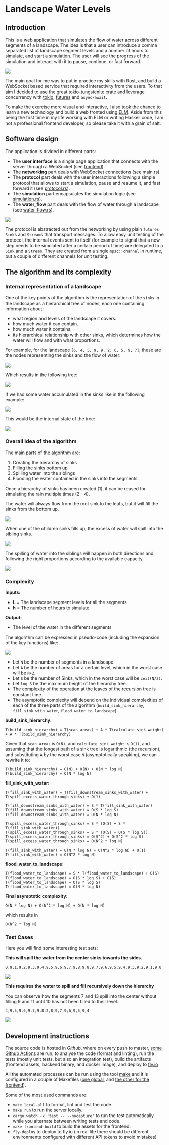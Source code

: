 # Landscape Water Levels

## Introduction

This is a web application that simulates the flow of water across different segments of a landscape. The idea is that a user can introduce a comma separated list of landscape segment levels and a number of hours to simulate, and start a simulation. The user will see the progress of the simulation and interact with it to pause, continue, or fast forward.

![](images/screenshot.png)

The main goal for me was to put in practice my skills with Rust, and build a WebSocket based service that required interactivity from the users. To that aim I decided to use the great [tokio-tungstenite] crate and leverage concurrency with [tokio], [futures] and `async/await`.

To make the exercise more visual and interactive, I also took the chance to learn a new technology and build a web fronted using [ELM]. Aside from this being the first time in my life working with ELM or writing Haskell code, I am not a professional frontend developer, so please take it with a grain of salt.

[tokio-tungstenite]: https://github.com/snapview/tokio-tungstenite/tree/master/examples
[tokio]: https://tokio.rs/
[futures]: https://docs.rs/futures/0.3.15/futures/
[ELM]: https://elm-lang.org/

## Software design

The application is divided in different parts:

- The **user interface** is a single page application that connects with the server through a WebSocket (see [frontend](frontend)).
- The **networking** part deals with WebSocket connections (see [main.rs](src/main.rs))
- The **protocol** part deals with the user interactions following a simple protocol that allows to start a simulation, pause and resume it, and fast forward it (see [protocol.rs](src/protocol.rs)).
- The **simulation** part encapsulates the simulation logic (see [simulation.rs](src/simulation.rs)).
- The **water_flow** part deals with the flow of water through a landscape (see [water_flow.rs](src/water_flow.rs)).

![](images/design.png)

The protocol is abstracted out from the networking by using plain `futures` `Sink`s and `Stream`s that transport messages. To allow easy unit testing of the protocol, the internal events sent to itself (for example to signal that a new step needs to be simulated after a certain period of time) are delegated to a `Sink` and a `Stream`. They are created from a single `mpsc::channel` in runtime, but a couple of different channels for unit testing.

## The algorithm and its complexity

### Internal representation of a landscape

One of the key points of the algorithm is the representation of the `sinks` in the landscape as a hierarchical tree of nodes, each one containing information about:

- what region and levels of the landscape it covers.
- how much water it can contain.
- how much water it contains.
- its hierarchical relationship with other sinks, which determines how the water will flow and with what proportions.

For example, for the landscape `[6, 4, 5, 9, 9, 2, 6, 5, 9, 7]`, these are the nodes representing the sinks and the flow of water:

![](images/hierarchy1.png)

Which results in the following tree:

![](images/hierarchy2.png)

If we had some water accumulated in the sinks like in the following example:

![](images/hierarchy3.png)

This would be the internal state of the tree:

![](images/hierarchy4.png)


### Overall idea of the algorithm

The main parts of the algorithm are:

1. Creating the hierarchy of sinks
2. Filling the sinks bottom up
3. Spilling water into the siblings
4. Flooding the water contained in the sinks into the segments

Once a hierarchy of sinks has been created (1), it can be reused for simulating the rain multiple times (2 - 4).

The water will always flow from the root sink to the leafs, but it will fill the sinks from the bottom up.

![](images/algorithm1.png)

When one of the children sinks fills up, the excess of water will spill into the sibling sinks.

![](images/algorithm2.png)

The spilling of water into the siblings will happen in both directions and following the right proportions according to the available capacity.

![](images/algorithm3.png)

### Complexity

**Inputs:**

- **L** = The landscape segment levels for all the segments
- **h** = The number of hours to simulate

**Output:**

- The level of the water in the different segments

The algorithm can be expressed in pseudo-code (including the expansion of the key functions) like:

![](images/pseudocode.png)

- Let `N` be the number of segments in a landscape.
- Let `A` be the number of areas for a certain level, which in the worst case will be `N+2`.
- Let `S` be the number of Sinks, which in the worst case will be `ceil(N/2)`.
- Let `log S` be the maximum height of the hierarchy tree.
- The complexity of the operation at the leaves of the recursion tree is constant time.
- The asymptotic complexity will depend on the individual complexities of each of the three parts of the algorithm (`build_sink_hierarchy`, `fill_sink_with_water`, `flood_water_to_landscape`).

**build_sink_hierarchy:**

```
T(build_sink_hierarchy) = T(scan_areas) + A * T(calculate_sink_weight) + A * T(build_sink_hierarchy)
```

Given that `scan_areas` is `O(N)`, and `calculate_sink_weight` is `O(1)`, and assuming that the longest path of a sink tree is logarithmic (the recursion), and substituting `A` by the worst case `N` (asymptotically speaking), we can rewrite it to:

```
T(build_sink_hierarchy) = O(N) + O(N) + O(N * log N)
T(build_sink_hierarchy) = O(N * log N)
```

**fill_sink_with_water:**

```
T(fill_sink_with_water) = T(fill_downstream_sinks_with_water) + T(spill_excess_water_through_sinks) + O(1)

T(fill_downstream_sinks_with_water) = S * T(fill_sink_with_water)
T(fill_downstream_sinks_with_water) = O(S * log S)
T(fill_downstream_sinks_with_water) = O(N * log N)

T(spill_excess_water_through_sinks) = S * (O(S) + S * T(fill_sink_with_water))
T(spill_excess_water_through_sinks) = S * (O(S) + O(S * log S))
T(spill_excess_water_through_sinks) = O(S^2) + O(S^2 * log S)
T(spill_excess_water_through_sinks) = O(N^2 * log N)

T(fill_sink_with_water) = O(N * log N) + O(N^2 * log N) + O(1)
T(fill_sink_with_water) = O(N^2 * log N)
```

**flood_water_to_landscape:**

```
T(flood_water_to_landscape) = S * T(flood_water_to_landscape) + O(S)
T(flood_water_to_landscape) = O(S * log S) + O(S)
T(flood_water_to_landscape) = O(S * log S)
T(flood_water_to_landscape) = O(N * log N)
```


**Final asymptotic complexity:**

```
O(N * log N) + O(N^2 * log N) + O(N * log N)
```

which results in

```
O(N^2 * log N)
```

### Test Cases

Here you will find some interesting test sets:

**This will spill the water from the center sinks towards the sides.**

```
0,9,1,9,2,9,3,9,4,9,5,9,6,9,7,9,8,9,8,9,7,9,6,9,5,9,4,9,3,9,2,9,1,9,0
```

![](images/testcase1.png)

**This requires the water to spill and fill recursively down the hierarchy**

You can observe how the segments 7 and 13 spill into the center without filling 9 and 11 until 10 has not been filled to their level.

```
4,9,5,9,6,9,7,9,8,2,8,9,7,9,6,9,5,9,4
```

![](images/testcase2.png)

## Development instructions

The source code is hosted in *Github*, where on every push to master, [some Github Actions](.github/workflows/main.yaml) are run, to analyse the code (format and linting), run the tests (mostly unit tests, but also an integration test), build the artifacts (frontend assets, backend binary, and docker image), and deploy to [fly.io]

All the automated processes can be run using the tool [make] and it is configured in a couple of Makefiles ([one global](Makefile), and [the other for the frontend](frontend/Makefile)).

Some of the most used commands are:

- `make local-all` to format, lint and test the code.
- `make run` to run the server locally.
- `cargo watch -x 'test -- --nocapture'` to run the test automatically while you alternate between writing tests and code.
- `make frontend-build` to build the assets for the frontend.
- `fly-deploy` to deploy to fly.io (in real life there should be different environments configured with different API tokens to avoid mistakes)

[fly.io]: https://fly.io/
[make]: https://www.gnu.org/software/make/manual/make.html
